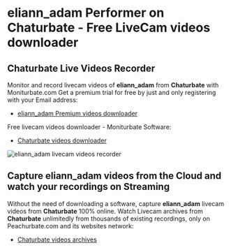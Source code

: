# eliann_adam Performer on Chaturbate - Free LiveCam videos downloader

## Chaturbate Live Videos Recorder

Monitor and record livecam videos of **eliann_adam** from **Chaturbate** with Moniturbate.com
Get a premium trial for free by just and only registering with your Email address:
* [eliann_adam Premium videos downloader](https://moniturbate.com/request-demo-licence-key.html)

Free livecam videos downloader - Moniturbate Software:
* [Chaturbate videos downloader](https://moniturbate.com/moniturbate-download-software.html)

![eliann_adam livecam videos recorder](https://peachurnet.com/templates/moniturbate-software.png)


## Capture eliann_adam videos from the Cloud and watch your recordings on Streaming

Without the need of downloading a software, capture **eliann_adam** livecam videos from **Chaturbate** 100% online.
Watch Livecam archives from **Chaturbate** unlimitedly from thousands of existing recordings, only on Peachurbate.com and its websites network:
* [Chaturbate videos archives](https://peachurnet.com/)